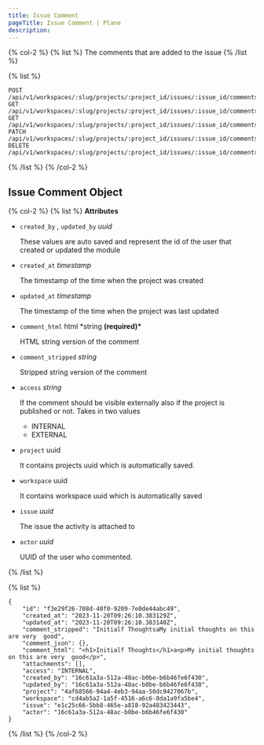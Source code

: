 ```yaml
---
title: Issue Comment
pageTitle: Issue Comment | Plane
description:
---
```


{% col-2 %}
{% list %}
The comments that are added to the issue
{% /list %}

{% list %}

```
POST   /api/v1/workspaces/:slug/projects/:project_id/issues/:issue_id/comments/
GET    /api/v1/workspaces/:slug/projects/:project_id/issues/:issue_id/comments/
GET    /api/v1/workspaces/:slug/projects/:project_id/issues/:issue_id/comments/:comment_id/
PATCH  /api/v1/workspaces/:slug/projects/:project_id/issues/:issue_id/comments/:comment_id/
DELETE /api/v1/workspaces/:slug/projects/:project_id/issues/:issue_id/comments/:comment_id/
```

{% /list %}
{% /col-2 %}

## Issue Comment Object

{% col-2 %}
{% list %}
**Attributes**

- `created_by` , `updated_by` _uuid_

  These values are auto saved and represent the id of the user that created or updated the module

- `created_at` _timestamp_

  The timestamp of the time when the project was created

- `updated_at` _timestamp_

  The timestamp of the time when the project was last updated

- `comment_html` html \*string **(required)\***

  HTML string version of the comment

- `comment_stripped` _string_

  Stripped string version of the comment

- `access` _string_

  If the comment should be visible externally also if the project is published or not. Takes in two values

  - INTERNAL
  - EXTERNAL

- `project` uuid

  It contains projects uuid which is automatically saved.

- `workspace` uuid

  It contains workspace uuid which is automatically saved

- `issue` _uuid_

  The issue the activity is attached to

- `actor` _uuid_

  UUID of the user who commented.

{% /list %}

{% list %}

```
{
	"id": "f3e29f26-708d-40f0-9209-7e0de44abc49",
	"created_at": "2023-11-20T09:26:10.383129Z",
	"updated_at": "2023-11-20T09:26:10.383140Z",
	"comment_stripped": "Initialf ThoughtsaMy initial thoughts on this are very  good",
	"comment_json": {},
	"comment_html": "<h1>Initialf Thoughts</h1>a<p>My initial thoughts on this are very  good</p>",
	"attachments": [],
	"access": "INTERNAL",
	"created_by": "16c61a3a-512a-48ac-b0be-b6b46fe6f430",
	"updated_by": "16c61a3a-512a-48ac-b0be-b6b46fe6f430",
	"project": "4af68566-94a4-4eb3-94aa-50dc9427067b",
	"workspace": "cd4ab5a2-1a5f-4516-a6c6-8da1a9fa5be4",
	"issue": "e1c25c66-5bb8-465e-a818-92a483423443",
	"actor": "16c61a3a-512a-48ac-b0be-b6b46fe6f430"
}
```

{% /list %}
{% /col-2 %}
